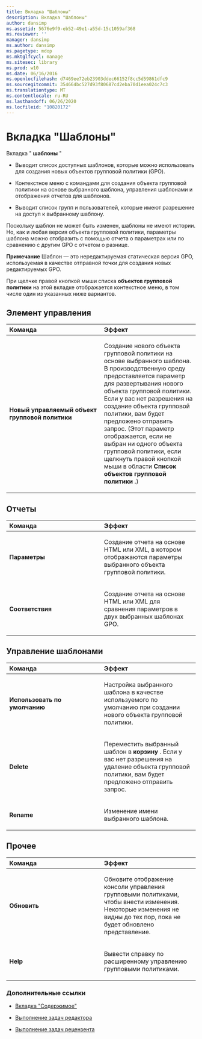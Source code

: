 ```yaml
---
title: Вкладка "Шаблоны"
description: Вкладка "Шаблоны"
author: dansimp
ms.assetid: 5676e9f9-eb52-49e1-a55d-15c1059af368
ms.reviewer: ''
manager: dansimp
ms.author: dansimp
ms.pagetype: mdop
ms.mktglfcycl: manage
ms.sitesec: library
ms.prod: w10
ms.date: 06/16/2016
ms.openlocfilehash: d7469ee72eb23903ddec66152f8cc5d59861dfc9
ms.sourcegitcommit: 354664bc527d93f80687cd2eba70d1eea024c7c3
ms.translationtype: MT
ms.contentlocale: ru-RU
ms.lasthandoff: 06/26/2020
ms.locfileid: "10820172"
---
```

# Вкладка "Шаблоны"


Вкладка " **шаблоны** "

-   Выводит список доступных шаблонов, которые можно использовать для создания новых объектов групповой политики (GPO).

-   Контекстное меню с командами для создания объекта групповой политики на основе выбранного шаблона, управления шаблонами и отображения отчетов для шаблонов.

-   Выводит список групп и пользователей, которые имеют разрешение на доступ к выбранному шаблону.

Поскольку шаблон не может быть изменен, шаблоны не имеют истории. Но, как и любая версия объекта групповой политики, параметры шаблона можно отобразить с помощью отчета о параметрах или по сравнению с другим GPO с отчетом о разнице.

**Примечание**  Шаблон — это нередактируемая статическая версия GPO, используемая в качестве отправной точки для создания новых редактируемых GPO.

 

При щелчке правой кнопкой мыши списка **объектов групповой политики** на этой вкладке отображается контекстное меню, в том числе один из указанных ниже вариантов.

## Элемент управления


<table>
<colgroup>
<col width="50%" />
<col width="50%" />
</colgroup>
<thead>
<tr class="header">
<th align="left">Команда</th>
<th align="left">Эффект</th>
</tr>
</thead>
<tbody>
<tr class="odd">
<td align="left"><p><strong>Новый управляемый объект групповой политики</strong></p></td>
<td align="left"><p>Создание нового объекта групповой политики на основе выбранного шаблона. В производственную среду предоставляется параметр для развертывания нового объекта групповой политики. Если у вас нет разрешения на создание объекта групповой политики, вам будет предложено отправить запрос. (Этот параметр отображается, если не выбран ни одного объекта групповой политики, если щелкнуть правой кнопкой мыши в области <strong> Список объектов групповой политики </strong> .)</p></td>
</tr>
</tbody>
</table>

 

## Отчеты


<table>
<colgroup>
<col width="50%" />
<col width="50%" />
</colgroup>
<thead>
<tr class="header">
<th align="left">Команда</th>
<th align="left">Эффект</th>
</tr>
</thead>
<tbody>
<tr class="odd">
<td align="left"><p><strong>Параметры</strong></p></td>
<td align="left"><p>Создание отчета на основе HTML или XML, в котором отображаются параметры выбранного объекта групповой политики.</p></td>
</tr>
<tr class="even">
<td align="left"><p><strong>Соответствия</strong></p></td>
<td align="left"><p>Создание отчета на основе HTML или XML для сравнения параметров в двух выбранных шаблонах GPO.</p></td>
</tr>
</tbody>
</table>

 

## Управление шаблонами


<table>
<colgroup>
<col width="50%" />
<col width="50%" />
</colgroup>
<thead>
<tr class="header">
<th align="left">Команда</th>
<th align="left">Эффект</th>
</tr>
</thead>
<tbody>
<tr class="odd">
<td align="left"><p><strong>Использовать по умолчанию</strong></p></td>
<td align="left"><p>Настройка выбранного шаблона в качестве используемого по умолчанию при создании нового объекта групповой политики.</p></td>
</tr>
<tr class="even">
<td align="left"><p><strong>Delete</strong></p></td>
<td align="left"><p>Переместить выбранный шаблон в <strong> корзину </strong> . Если у вас нет разрешения на удаление объекта групповой политики, вам будет предложено отправить запрос.</p></td>
</tr>
<tr class="odd">
<td align="left"><p><strong>Rename</strong></p></td>
<td align="left"><p>Изменение имени выбранного шаблона.</p></td>
</tr>
</tbody>
</table>

 

## Прочее


<table>
<colgroup>
<col width="50%" />
<col width="50%" />
</colgroup>
<thead>
<tr class="header">
<th align="left">Команда</th>
<th align="left">Эффект</th>
</tr>
</thead>
<tbody>
<tr class="odd">
<td align="left"><p><strong>Обновить</strong></p></td>
<td align="left"><p>Обновите отображение консоли управления групповыми политиками, чтобы внести изменения. Некоторые изменения не видны до тех пор, пока не будет обновлено представление.</p></td>
</tr>
<tr class="even">
<td align="left"><p><strong>Help</strong></p></td>
<td align="left"><p>Вывести справку по расширенному управлению групповыми политиками.</p></td>
</tr>
</tbody>
</table>

 

### Дополнительные ссылки

-   [Вкладка "Содержимое"](contents-tab.md)

-   [Выполнение задач редактора](performing-editor-tasks.md)

-   [Выполнение задач рецензента](performing-reviewer-tasks.md)

 

 






